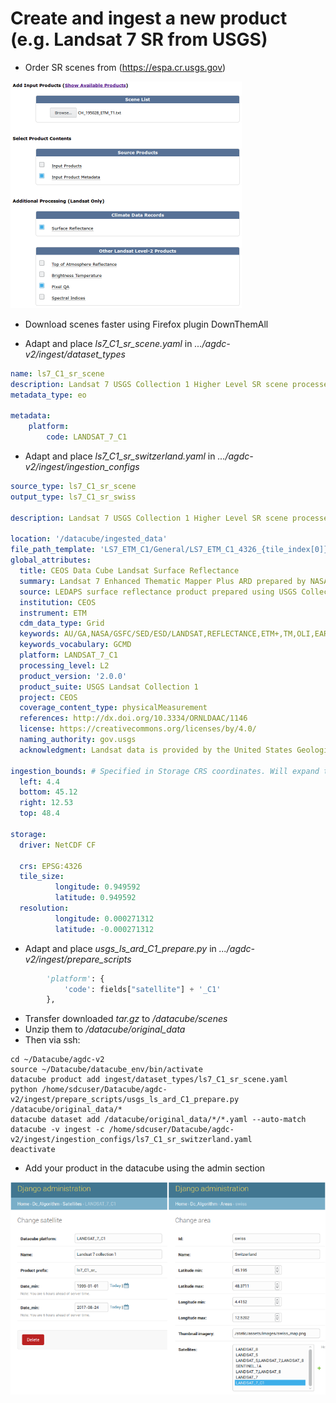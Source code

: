 # Create and ingest a new product (e.g. Landsat 7 SR from USGS)
* Order SR scenes from (https://espa.cr.usgs.gov)

![](../media/ordering_ESPA.png)

* Download scenes faster using Firefox plugin DownThemAll

* Adapt and place *ls7_C1_sr_scene.yaml* in *.../agdc-v2/ingest/dataset_types*
```yaml
name: ls7_C1_sr_scene
description: Landsat 7 USGS Collection 1 Higher Level SR scene processed using LEDAPS. 30m UTM based projection.
metadata_type: eo

metadata:
    platform:
        code: LANDSAT_7_C1
```
* Adapt and place *ls7_C1_sr_switzerland.yaml* in *.../agdc-v2/ingest/ingestion_configs*
```yaml
source_type: ls7_C1_sr_scene
output_type: ls7_C1_sr_swiss

description: Landsat 7 USGS Collection 1 Higher Level SR scene processed using LEDAPS. Resampled to 30m EPSG:4326 projection with a sub degree tile size.

location: '/datacube/ingested_data'
file_path_template: 'LS7_ETM_C1/General/LS7_ETM_C1_4326_{tile_index[0]}_{tile_index[1]}_{start_time}.nc'
global_attributes:
  title: CEOS Data Cube Landsat Surface Reflectance
  summary: Landsat 7 Enhanced Thematic Mapper Plus ARD prepared by NASA on behalf of CEOS.
  source: LEDAPS surface reflectance product prepared using USGS Collection 1 data.
  institution: CEOS
  instrument: ETM
  cdm_data_type: Grid
  keywords: AU/GA,NASA/GSFC/SED/ESD/LANDSAT,REFLECTANCE,ETM+,TM,OLI,EARTH SCIENCE
  keywords_vocabulary: GCMD
  platform: LANDSAT_7_C1
  processing_level: L2
  product_version: '2.0.0'
  product_suite: USGS Landsat Collection 1
  project: CEOS
  coverage_content_type: physicalMeasurement
  references: http://dx.doi.org/10.3334/ORNLDAAC/1146
  license: https://creativecommons.org/licenses/by/4.0/
  naming_authority: gov.usgs
  acknowledgment: Landsat data is provided by the United States Geological Survey (USGS).

ingestion_bounds: # Specified in Storage CRS coordinates. Will expand to tile boundaries.
  left: 4.4
  bottom: 45.12
  right: 12.53
  top: 48.4

storage:
  driver: NetCDF CF

  crs: EPSG:4326
  tile_size:
          longitude: 0.949592
          latitude: 0.949592
  resolution:
          longitude: 0.000271312
          latitude: -0.000271312
```
* Adapt and place *usgs_ls_ard_C1_prepare.py* in *.../agdc-v2/ingest/prepare_scripts*
```python
        'platform': {
            'code': fields["satellite"] + '_C1'
        },
```
* Transfer downloaded *tar.gz* to */datacube/scenes*
* Unzip them to */datacube/original_data*
* Then via ssh:
```
cd ~/Datacube/agdc-v2
source ~/Datacube/datacube_env/bin/activate
datacube product add ingest/dataset_types/ls7_C1_sr_scene.yaml
python /home/sdcuser/Datacube/agdc-v2/ingest/prepare_scripts/usgs_ls_ard_C1_prepare.py /datacube/original_data/*
datacube dataset add /datacube/original_data/*/*.yaml --auto-match
datacube -v ingest -c /home/sdcuser/Datacube/agdc-v2/ingest/ingestion_configs/ls7_C1_sr_switzerland.yaml
deactivate
```
* Add your product in the datacube using the admin section

![](../media/admin_C1_product.png)
